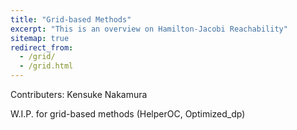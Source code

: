 ```yaml
---
title: "Grid-based Methods"
excerpt: "This is an overview on Hamilton-Jacobi Reachability"
sitemap: true
redirect_from: 
  - /grid/
  - /grid.html
---
```


Contributers: Kensuke Nakamura


W.I.P. for grid-based methods (HelperOC, Optimized_dp)

<script type="text/javascript">
  var GOOG_FIXURL_LANG = 'en';
  var GOOG_FIXURL_SITE = '{{ site.url }}'
</script>
<script type="text/javascript"
  src="//linkhelp.clients.google.com/tbproxy/lh/wm/fixurl.js">
</script>
